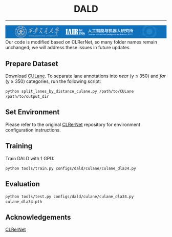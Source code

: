 <div align="center">
<h1>DALD</h1>

****
</div>

![Logo](logo.png)
Our code is modified based on CLRerNet, so many folder names remain unchanged; we will address these issues in future updates.

## Prepare Dataset
Download [CULane](https://xingangpan.github.io/projects/CULane.html). To separate lane annotations into *near* (y ≤ 350) and *far* (y ≥ 350) categories, run the following script:
```
python split_lanes_by_distance_culane.py /path/to/CULane /path/to/output_dir
```


## Set Environment
Please refer to the original [CLRerNet](https://github.com/hirotomusiker/CLRerNet) repository for environment configuration instructions.

## Training
Train DALD with 1 GPU:
```
python tools/train.py configs/dald/culane/culane_dla34.py
```

## Evaluation
```
python tools/test.py configs/dald/culane/culane_dla34.py culane_dla34.pth
```



## Acknowledgements

[CLRerNet](https://github.com/hirotomusiker/CLRerNet)
